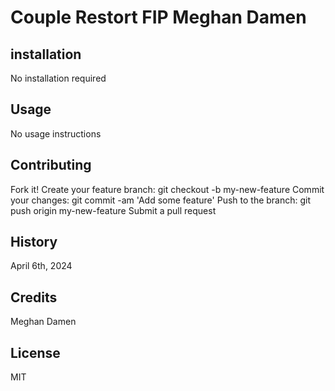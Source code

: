 # Couple Restort FIP Meghan Damen

## installation
No installation required

## Usage
No usage instructions

## Contributing
Fork it! Create your feature branch: git checkout -b my-new-feature
Commit your changes: git commit -am 'Add some feature'
Push to the branch: git push origin my-new-feature Submit a pull request

## History
April 6th, 2024

## Credits
Meghan Damen

## License
MIT
